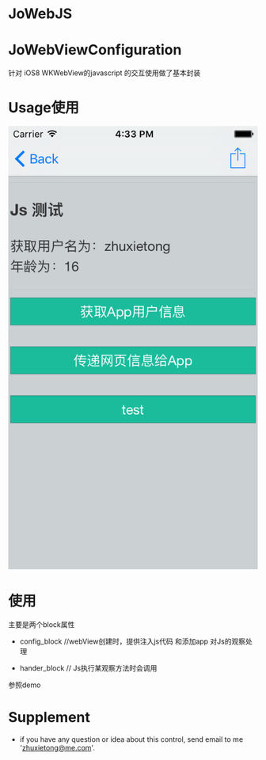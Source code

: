 # JoWebJS
# JoWebViewConfiguration

针对 iOS8 WKWebView的javascript 的交互使用做了基本封装

# Usage使用

![js_test1](js_test2.png)

# 使用



主要是两个block属性

- config_block  //webView创建时，提供注入js代码 和添加app 对Js的观察处理


- hander_block   // Js执行某观察方法时会调用



参照demo





# Supplement

- if you have any question or idea about this control, send email to me 'zhuxietong@me.com'.
